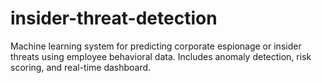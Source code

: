 # insider-threat-detection
Machine learning system for predicting corporate espionage or insider threats using employee behavioral data. Includes anomaly detection, risk scoring, and real-time dashboard.
